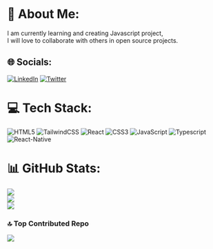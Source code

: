 # 💫 About Me:
I am currently learning and creating Javascript project, <br>I will love to collaborate with others in open source projects.


## 🌐 Socials:
[![LinkedIn](https://img.shields.io/badge/LinkedIn-%230077B5.svg?logo=linkedin&logoColor=white)](https://linkedin.com/in//motunrayoAdeneye )
[![Twitter](https://img.shields.io/badge/Twitter-%231DA1F2.svg?logo=Twitter&logoColor=white)](https://twitter.com/motunadeneye) 

# 💻 Tech Stack:
![HTML5](https://img.shields.io/badge/html5-%FF0000.svg?style=for-the-badge&logo=html5&logoColor=white)
![TailwindCSS](https://img.shields.io/badge/tailwindcss-%FFFF00.svg?style=for-the-badge&logo=tailwind-css&logoColor=white)
![React](https://img.shields.io/badge/react-%010101.svg?style=for-the-badge&logo=react&logoColor=white)
![CSS3](https://img.shields.io/badge/css3-%0060aa.svg?style=for-the-badge&logo=css3&logoColor=white)
![JavaScript](https://img.shields.io/badge/javascript-%6168061680.svg?style=for-the-badge&logo=javascript&logoColor=white)
![Typescript](https://img.shields.io/badge/typescript-%0000FF.svg?style=for-the-badge&logo=typescript&logoColor=white)
![React-Native](https://img.shields.io/badge/reactnative-%00FF00.svg?style=for-the-badge&logo=react-native&logoColor=white)
# 📊 GitHub Stats:
![](https://github-readme-stats.vercel.app/api?username=motuncoded&theme=dark&hide_border=false&include_all_commits=false&count_private=false)<br/>
![](https://github-readme-streak-stats.herokuapp.com/?user=motuncoded&theme=dark&hide_border=false)<br/>
![](https://github-readme-stats.vercel.app/api/top-langs/?username=motuncoded&theme=dark&hide_border=false&include_all_commits=false&count_private=false&layout=compact)



### 🔝 Top Contributed Repo
![](https://github-contributor-stats.vercel.app/api?username=motuncoded&limit=5&theme=dark&combine_all_yearly_contributions=true)




<!-- Proudly created with GPRM ( https://gprm.itsvg.in ) -->
